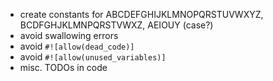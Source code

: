* create constants for ABCDEFGHIJKLMNOPQRSTUVWXYZ, BCDFGHJKLMNPQRSTVWXZ, AEIOUY \(case\?\)
* avoid swallowing errors
* avoid `#![allow(dead_code)]`
* avoid `#![allow(unused_variables)]`
* misc. TODOs in code
